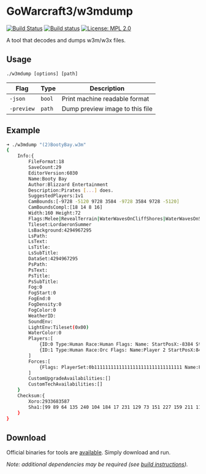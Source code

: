 GoWarcraft3/w3mdump
===========
[![Build Status](https://travis-ci.org/nielsAD/gowarcraft3.svg?branch=master)](https://travis-ci.org/nielsAD/gowarcraft3)
[![Build status](https://ci.appveyor.com/api/projects/status/a5cecrpfo0pe14ux/branch/master?svg=true)](https://ci.appveyor.com/project/nielsAD/gowarcraft3)
[![License: MPL 2.0](https://img.shields.io/badge/License-MPL%202.0-brightgreen.svg)](https://opensource.org/licenses/MPL-2.0)

A tool that decodes and dumps w3m/w3x files.

Usage
-----

`./w3mdump [options] [path]`

|   Flag   |  Type  | Description |
|----------|--------|-------------|
|`-json`   |`bool`  |Print machine readable format|
|`-preview`|`path`  |Dump preview image to this file|

Example
-------

```bash
➜ ./w3mdump "(2)BootyBay.w3m"
{
    Info:{
        FileFormat:18
        SaveCount:29
        EditorVersion:6030
        Name:Booty Bay
        Author:Blizzard Entertainment
        Description:Pirates [...] does.
        SuggestedPlayers:1v1
        CamBounds:[-9728 -5120 9728 3584 -9728 3584 9728 -5120]
        CamBoundsCompl:[18 14 8 16]
        Width:160 Height:72
        Flags:Melee|RevealTerrain|WaterWavesOnCliffShores|WaterWavesOnSlopeShores|MapFlags(0x8400)
        Tileset:LordaeronSummer
        LsBackground:4294967295
        LsPath:
        LsText:
        LsTitle:
        LsSubTitle:
        DataSet:4294967295
        PsPath:
        PsText:
        PsTitle:
        PsSubTitle:
        Fog:0
        FogStart:0
        FogEnd:0
        FogDensity:0
        FogColor:0
        WeatherID:
        SoundEnv:
        LightEnv:Tileset(0x00)
        WaterColor:0
        Players:[
            {ID:0 Type:Human Race:Human Flags: Name: StartPosX:-8384 StartPosY:1792 AllyPrioLow:0b0 AllyPrioHigh:0b10}
            {ID:1 Type:Human Race:Orc Flags: Name:Player 2 StartPosX:8448 StartPosY:2048 AllyPrioLow:0b0 AllyPrioHigh:0b1}
        ]
        Forces:[
            {Flags: PlayerSet:0b11111111111111111111111111111111 Name:Force 1}
        ]
        CustomUpgradeAvailabilities:[]
        CustomTechAvailabilities:[]
    }
    Checksum:{
        Xoro:2933683587
        Sha1:[99 89 64 135 240 104 184 17 231 129 73 151 227 159 211 118 160 245 111 24]
    }
}
```

Download
--------

Official binaries for tools are [available](https://github.com/nielsAD/gowarcraft3/releases/latest). Simply download and run.

_Note: additional dependencies may be required (see [build instructions](/README.md#build))._
